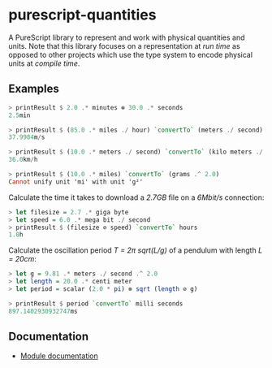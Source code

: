 # purescript-quantities

A PureScript library to represent and work with physical quantities and units. Note that this library
focuses on a representation at *run time* as opposed to other projects which use the type system to
encode physical units at *compile time*.

## Examples

``` purs
> printResult $ 2.0 .* minutes ⊕ 30.0 .* seconds
2.5min

> printResult $ (85.0 .* miles ./ hour) `convertTo` (meters ./ second)
37.9984m/s

> printResult $ (10.0 .* meters ./ second) `convertTo` (kilo meters ./ hour)
36.0km/h

> printResult $ (10.0 .* miles) `convertTo` (grams .^ 2.0)
Cannot unify unit 'mi' with unit 'g²'
```

Calculate the time it takes to download a *2.7GB* file on a *6Mbit/s* connection:
``` purs
> let filesize = 2.7 .* giga byte
> let speed = 6.0 .* mega bit ./ second
> printResult $ (filesize ⊘ speed) `convertTo` hours
1.0h
```

Calculate the oscillation period *T = 2π sqrt(L/g)* of a pendulum with length *L = 20cm*:
``` purs
> let g = 9.81 .* meters ./ second .^ 2.0
> let length = 20.0 .* centi meter
> let period = scalar (2.0 * pi) ⊗ sqrt (length ⊘ g)

> printResult $ period `convertTo` milli seconds
897.1402930932747ms
```

## Documentation

- [Module documentation](https://pursuit.purescript.org/packages/purescript-quantities)
